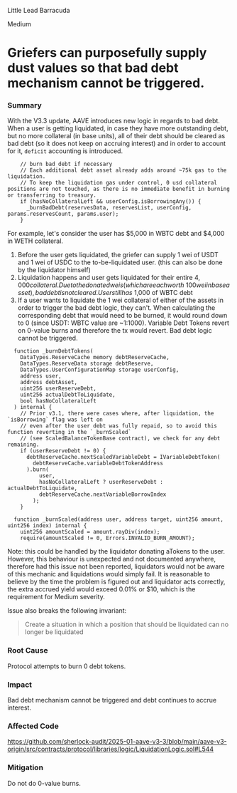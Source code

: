 Little Lead Barracuda

Medium

# Griefers can purposefully supply dust values so that bad debt mechanism cannot be triggered.

### Summary
With the V3.3 update, AAVE introduces new logic in regards to bad debt. When a user is getting liquidated, in case they have more outstanding debt, but no more collateral (in base units), all of their debt should be cleared as bad debt (so it does not keep on accruing interest) and in order to account for it, `deficit` accounting is introduced.

```solidity
    // burn bad debt if necessary
    // Each additional debt asset already adds around ~75k gas to the liquidation.
    // To keep the liquidation gas under control, 0 usd collateral positions are not touched, as there is no immediate benefit in burning or transferring to treasury.
    if (hasNoCollateralLeft && userConfig.isBorrowingAny()) {
      _burnBadDebt(reservesData, reservesList, userConfig, params.reservesCount, params.user);
    }
```

For example, let's consider the user has $5,000 in WBTC debt and $4,000 in WETH collateral.
1. Before the user gets liquidated, the griefer can supply 1 wei of USDT and 1 wei of USDC to the to-be-liquidated user. (this can also be done by the liquidator himself)
2. Liquidation happens and user gets liquidated for their entire $4,000 collateral. Due to the donated weis (which are each worth ~100 wei in base asset), bad debt is not cleared. User still has ~$1,000 of WBTC debt
3. If a user wants to liquidate the 1 wei collateral of either of the assets in order to trigger the bad debt logic, they can't. When calculating the corresponding debt that would need to be burned, it would round down to 0 (since USDT: WBTC value are ~1:1000). Variable Debt Tokens revert on 0-value burns and therefore the tx would revert. Bad debt logic cannot be triggered.

```solidity
  function _burnDebtTokens(
    DataTypes.ReserveCache memory debtReserveCache,
    DataTypes.ReserveData storage debtReserve,
    DataTypes.UserConfigurationMap storage userConfig,
    address user,
    address debtAsset,
    uint256 userReserveDebt,
    uint256 actualDebtToLiquidate,
    bool hasNoCollateralLeft
  ) internal {
    // Prior v3.1, there were cases where, after liquidation, the `isBorrowing` flag was left on
    // even after the user debt was fully repaid, so to avoid this function reverting in the `_burnScaled`
    // (see ScaledBalanceTokenBase contract), we check for any debt remaining.
    if (userReserveDebt != 0) {
      debtReserveCache.nextScaledVariableDebt = IVariableDebtToken(
        debtReserveCache.variableDebtTokenAddress
      ).burn(
          user,
          hasNoCollateralLeft ? userReserveDebt : actualDebtToLiquidate,
          debtReserveCache.nextVariableBorrowIndex
        );
    }
```

```solidity
  function _burnScaled(address user, address target, uint256 amount, uint256 index) internal {
    uint256 amountScaled = amount.rayDiv(index);
    require(amountScaled != 0, Errors.INVALID_BURN_AMOUNT);
```

Note: this could be handled by the liquidator donating aTokens to the user. However, this behaviour is unexpected and not documented anywhere, therefore had this issue not been reported, liquidators would not be aware of this mechanic and liquidations would simply fail. It is reasonable to believe by the time the problem is figured out and liquidator acts correctly, the extra accrued yield would exceed 0.01% or $10, which is the requirement for Medium severity.

Issue also breaks the following invariant:
> Create a situation in which a position that should be liquidated can no longer be liquidated


### Root Cause
Protocol attempts to burn 0 debt tokens.


### Impact
Bad debt mechanism cannot be triggered and debt continues to accrue interest.

### Affected Code
https://github.com/sherlock-audit/2025-01-aave-v3-3/blob/main/aave-v3-origin/src/contracts/protocol/libraries/logic/LiquidationLogic.sol#L544

### Mitigation
Do not do 0-value burns.